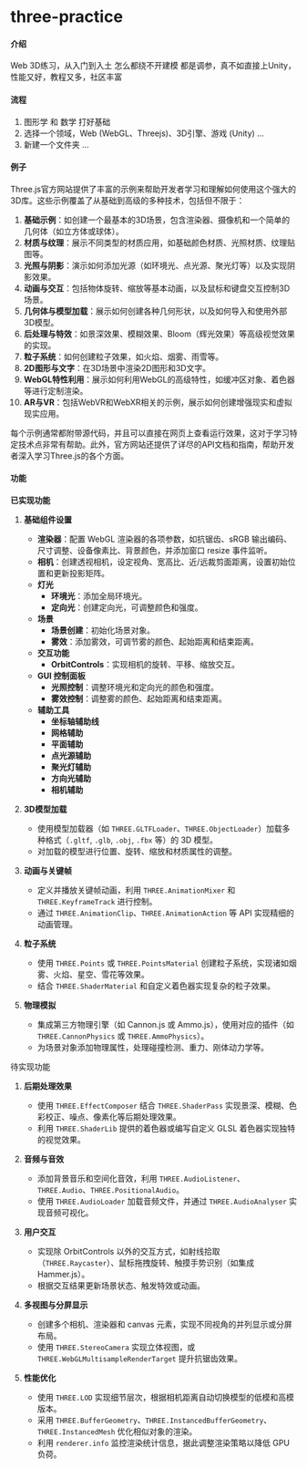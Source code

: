 # three-practice

#### 介绍
Web 3D练习，从入门到入土
怎么都绕不开建模
都是调参，真不如直接上Unity，性能又好，教程又多，社区丰富

#### 流程
1. 图形学 和 数学 打好基础
2. 选择一个领域，Web (WebGL、Threejs)、3D引擎、游戏 (Unity) ...
3. 新建一个文件夹 ...

#### 例子
Three.js官方网站提供了丰富的示例来帮助开发者学习和理解如何使用这个强大的3D库。这些示例覆盖了从基础到高级的多种技术，包括但不限于：

1. **基础示例**：如创建一个最基本的3D场景，包含渲染器、摄像机和一个简单的几何体（如立方体或球体）。
2. **材质与纹理**：展示不同类型的材质应用，如基础颜色材质、光照材质、纹理贴图等。
3. **光照与阴影**：演示如何添加光源（如环境光、点光源、聚光灯等）以及实现阴影效果。
4. **动画与交互**：包括物体旋转、缩放等基本动画，以及鼠标和键盘交互控制3D场景。
5. **几何体与模型加载**：展示如何创建各种几何形状，以及如何导入和使用外部3D模型。
6. **后处理与特效**：如景深效果、模糊效果、Bloom（辉光效果）等高级视觉效果的实现。
7. **粒子系统**：如何创建粒子效果，如火焰、烟雾、雨雪等。
8. **2D图形与文字**：在3D场景中渲染2D图形和3D文字。
9. **WebGL特性利用**：展示如何利用WebGL的高级特性，如缓冲区对象、着色器等进行定制渲染。
10. **AR与VR**：包括WebVR和WebXR相关的示例，展示如何创建增强现实和虚拟现实应用。

每个示例通常都附带源代码，并且可以直接在网页上查看运行效果，这对于学习特定技术点非常有帮助。此外，官方网站还提供了详尽的API文档和指南，帮助开发者深入学习Three.js的各个方面。


#### 功能
**已实现功能**
1. **基础组件设置**
   - **渲染器**：配置 WebGL 渲染器的各项参数，如抗锯齿、sRGB 输出编码、尺寸调整、设备像素比、背景颜色，并添加窗口 resize 事件监听。
   - **相机**：创建透视相机，设定视角、宽高比、近/远裁剪面距离，设置初始位置和更新投影矩阵。
   - **灯光**
     - **环境光**：添加全局环境光。
     - **定向光**：创建定向光，可调整颜色和强度。
   - **场景**
     - **场景创建**：初始化场景对象。
     - **雾效**：添加雾效，可调节雾的颜色、起始距离和结束距离。
   - **交互功能**
     - **OrbitControls**：实现相机的旋转、平移、缩放交互。
   - **GUI 控制面板**
     - **光照控制**：调整环境光和定向光的颜色和强度。
     - **雾效控制**：调整雾的颜色、起始距离和结束距离。
   - **辅助工具**
     - **坐标轴辅助线**
     - **网格辅助**
     - **平面辅助**
     - **点光源辅助**
     - **聚光灯辅助**
     - **方向光辅助**
     - **相机辅助**

2. **3D模型加载**
   - 使用模型加载器（如 `THREE.GLTFLoader`、`THREE.ObjectLoader`）加载多种格式（`.gltf`, `.glb`, `.obj`, `.fbx` 等）的 3D 模型。
   - 对加载的模型进行位置、旋转、缩放和材质属性的调整。

3. **动画与关键帧**
   - 定义并播放关键帧动画，利用 `THREE.AnimationMixer` 和 `THREE.KeyframeTrack` 进行控制。
   - 通过 `THREE.AnimationClip`、`THREE.AnimationAction` 等 API 实现精细的动画管理。

4. **粒子系统**
   - 使用 `THREE.Points` 或 `THREE.PointsMaterial` 创建粒子系统，实现诸如烟雾、火焰、星空、雪花等效果。
   - 结合 `THREE.ShaderMaterial` 和自定义着色器实现复杂的粒子效果。

5. **物理模拟**
   - 集成第三方物理引擎（如 Cannon.js 或 Ammo.js），使用对应的插件（如 `THREE.CannonPhysics` 或 `THREE.AmmoPhysics`）。
   - 为场景对象添加物理属性，处理碰撞检测、重力、刚体动力学等。

待实现功能
1. **后期处理效果**
   - 使用 `THREE.EffectComposer` 结合 `THREE.ShaderPass` 实现景深、模糊、色彩校正、噪点、像素化等后期处理效果。
   - 利用 `THREE.ShaderLib` 提供的着色器或编写自定义 GLSL 着色器实现独特的视觉效果。

2. **音频与音效**
   - 添加背景音乐和空间化音效，利用 `THREE.AudioListener`、`THREE.Audio`、`THREE.PositionalAudio`。
   - 使用 `THREE.AudioLoader` 加载音频文件，并通过 `THREE.AudioAnalyser` 实现音频可视化。

3. **用户交互**
   - 实现除 OrbitControls 以外的交互方式，如射线拾取（`THREE.Raycaster`）、鼠标拖拽旋转、触摸手势识别（如集成 Hammer.js）。
   - 根据交互结果更新场景状态、触发特效或动画。

4. **多视图与分屏显示**
   - 创建多个相机、渲染器和 canvas 元素，实现不同视角的并列显示或分屏布局。
   - 使用 `THREE.StereoCamera` 实现立体视图，或 `THREE.WebGLMultisampleRenderTarget` 提升抗锯齿效果。

5. **性能优化**
   - 使用 `THREE.LOD` 实现细节层次，根据相机距离自动切换模型的低模和高模版本。
   - 采用 `THREE.BufferGeometry`、`THREE.InstancedBufferGeometry`、`THREE.InstancedMesh` 优化相似对象的渲染。
   - 利用 `renderer.info` 监控渲染统计信息，据此调整渲染策略以降低 GPU 负荷。